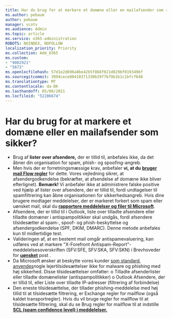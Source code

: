 ```yaml
---
title: Har du brug for at markere et domæne eller en mailafsender som sikker?
ms.author: pebaum
author: pebaum
manager: scotv
ms.audience: Admin
ms.topic: article
ms.service: o365-administration
ROBOTS: NOINDEX, NOFOLLOW
localization_priority: Priority
ms.collection: Adm_O365
ms.custom:
- "9002921"
- "5673"
ms.openlocfilehash: 57d1e2d696a8be42b5f868f021d829bf019349bf
ms.sourcegitcommit: 3994cece80410371330b39f7b79b1b1c1bfcf648
ms.translationtype: MT
ms.contentlocale: da-DK
ms.lasthandoff: 05/08/2021
ms.locfileid: "52286674"
---
```

# <a name="need-to-mark-a-domain-or-email-sender-safe"></a>Har du brug for at markere et domæne eller en mailafsender som sikker?

- Brug af **lister over afsendere,** der er tillid til, anbefales ikke, da det åbner din organisation for spam, phish- og spoofing-angreb.
- Men hvis der er forretningsmæssige krav, anbefaler **vi, at du** **[bruger mail Flow regler](https://docs.microsoft.com/microsoft-365/security/office-365-security/create-safe-sender-lists-in-office-365?view=o365-worldwide#recommended-use-mail-flow-rules)** for dette. Vores vejledning sikrer, at afsendergodkendelse (bekræfter, at afsendelse af domæne ikke bliver efterlignet). **Bemærk!** Vi anbefaler ikke at administrere falske positive ved hjælp af lister over afsendere, der er tillid til, fordi undtagelser til spamfiltrering kan åbne organisationen for sikkerhedsangreb. Hvis dine brugere modtager meddelelser, der er markeret forkert som spam eller uønsket mail, skal du **[rapportere meddelelser og filer til Microsoft](https://protection.office.com/reportsubmission)**.
- Afsendere, der er tillid til i Outlook, liste over tilladte afsendere eller tilladte domæner i antispampolitikker skal undgås, fordi afsendere tilsidesætter al spam-, spoof- og phish-beskyttelse og afsendergodkendelse (SPF, DKIM, DMARC).  Denne metode anbefales kun til midlertidige test.
- Valideringen af, at en bestemt mail omgår antispamevaluering, kan udføres ved at markere "X-Forefront Antispam-Report"-meddelelsesoverskriften (SFV:SFE, SFV:SKA, SFV:SKN) i Brevhoveder for **[uønsket](https://docs.microsoft.com/microsoft-365/security/office-365-security/anti-spam-message-headers)** post .
- Da Microsoft ønsker at beskytte vores kunder [som standard, anvendes](https://docs.microsoft.com/microsoft-365/security/office-365-security/secure-by-default#exceptions)nogle lejertilsidesættelser ikke for malware og phishing med høj sikkerhed. Disse tilsidesættelser omfatter: o Tilladte afsenderlister eller tilladte domænelister (antispampolitikker) o Outlook Afsendere, der er tillid til, eller Liste over tilladte IP-adresser (filtrering af forbindelse) 
- Den eneste tilsidesættelse, der tillader phishing-meddelelse med høj tillid til at tilsidesætte filtrering, er Exchange regler for mailflow (også kaldet transportregler). Hvis du vil bruge regler for mailflow til at tilsidesætte filtrering, skal du se Brug regler for mailflow til at indstille **[SCL (spam confidence level) i meddelelser.](https://docs.microsoft.com/microsoft-365/security/office-365-security/use-mail-flow-rules-to-set-the-spam-confidence-level-scl-in-messages)**